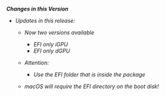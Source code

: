 _**Changes in this Version**_

- _Updates in this release:_    

  - _Now two versions available_
    - _EFI only iGPU_
    - _EFI only dGPU_

  - _Attention:_    
    - _Use the EFI folder that is inside the package_
    
  - _macOS will require the EFI directory on the boot disk!_
    